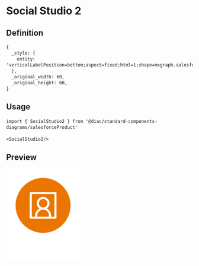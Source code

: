 # Social Studio 2

## Definition

```
{
  _style: { 
    entity: 'verticalLabelPosition=bottom;aspect=fixed;html=1;shape=mxgraph.salesforce.social_studio2;',
  },
  _original_width: 60,
  _original_height: 60,
}
```

## Usage

```
import { SocialStudio2 } from '@diac/standard-components-diagrams/salesforceProduct'

<SocialStudio2/>
```

## Preview

<img src="./social-studio-2.png" width="200"/>
